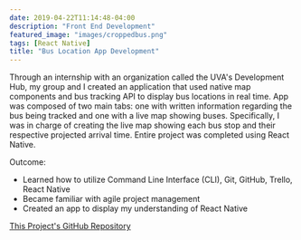 ```yaml
---
date: 2019-04-22T11:14:48-04:00
description: "Front End Development"
featured_image: "images/croppedbus.png"
tags: [React Native]
title: "Bus Location App Development"
---
```


Through an internship with an organization called the UVA's Development Hub, my group and I created an application that used native map components and bus tracking API to display bus locations in real time. App was composed of two main tabs: one with written information regarding the bus being tracked and one with a live map showing buses. Specifically, I was in charge of creating the live map showing each bus stop and their respective projected arrival time. Entire project was completed using React Native.

Outcome:
- Learned how to utilize Command Line Interface (CLI), Git, GitHub, Trello, React Native
- Became familiar with agile project management
- Created an app to display my understanding of React Native

[This Project's GitHub Repository](https://github.com/jasminedogu/statusApp)
